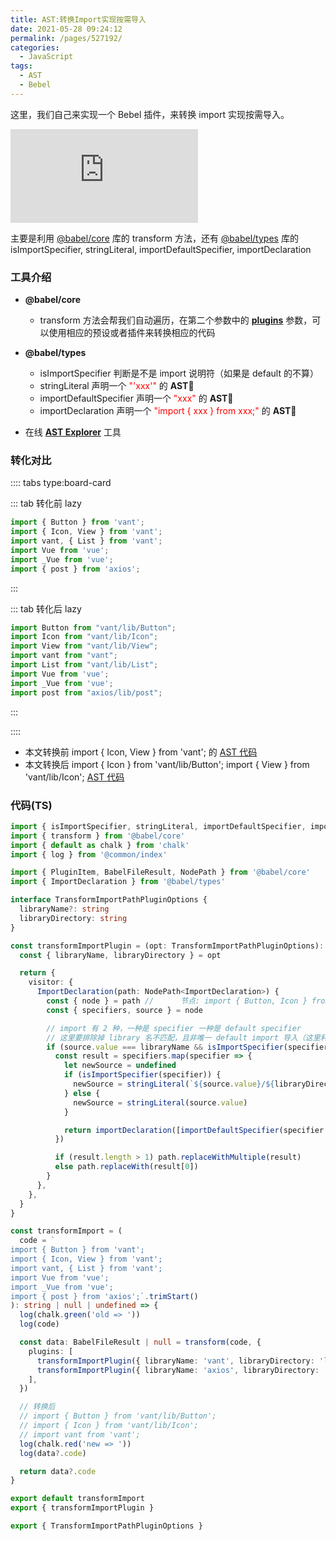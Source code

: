 ```yaml
---
title: AST:转换Import实现按需导入
date: 2021-05-28 09:24:12
permalink: /pages/527192/
categories:
  - JavaScript
tags:
  - AST
  - Bebel
---
```


这里，我们自己来实现一个 <span class="span-shadow">Bebel</span> 插件，来转换 <span class="span-shadow">import</span> 实现按需导入。

<embed src="https://cdn.jsdelivr.net/gh/xiaojun996/CDN/images/icon/babel.svg" type="image/svg+xml" />

<!-- more -->

主要是利用 [@babel/core](https://www.npmjs.com/package/@babel/core) 库的 <span class="span-shadow">transform</span> 方法，还有 [@babel/types](https://www.npmjs.com/package/@babel/types) 库的 <span class="span-shadow">isImportSpecifier</span>, <span class="span-shadow">stringLiteral</span>, <span class="span-shadow">importDefaultSpecifier</span>, <span class="span-shadow">importDeclaration</span>

### 工具介绍

- **@babel/core**

  - <span class="span-shadow">transform</span> 方法会帮我们自动遍历，在第二个参数中的 **[plugins](https://babeljs.io/docs/en/plugins/)** 参数，可以使用相应的预设或者插件来转换相应的代码

- **@babel/types**

  - <span class="span-shadow">isImportSpecifier</span> 判断是不是 import 说明符（如果是 default 的不算）
  - <span class="span-shadow">stringLiteral</span> 声明一个 <span class="span-shadow" style="color: red;">"'xxx'"</span> 的 **AST**
  - <span class="span-shadow">importDefaultSpecifier</span> 声明一个 <span class="span-shadow" style="color: red;">"xxx"</span> 的 **AST**
  - <span class="span-shadow">importDeclaration</span> 声明一个 <span class="span-shadow" style="color: red;">"import { xxx } from xxx;"</span> 的 **AST**

* 在线 **[AST Explorer](https://astexplorer.net/)** 工具

### 转化对比

:::: tabs type:board-card

::: tab 转化前 lazy

```TypeScript
import { Button } from 'vant';
import { Icon, View } from 'vant';
import vant, { List } from 'vant';
import Vue from 'vue';
import _Vue from 'vue';
import { post } from 'axios';
```

:::

::: tab 转化后 lazy

```TypeScript
import Button from "vant/lib/Button";
import Icon from "vant/lib/Icon";
import View from "vant/lib/View";
import vant from "vant";
import List from "vant/lib/List";
import Vue from 'vue';
import _Vue from 'vue';
import post from "axios/lib/post";
```

:::

::::

- 本文转换前 <span class="span-shadow">import { Icon, View } from 'vant';</span> 的 [AST 代码](https://astexplorer.net/#/gist/36aaec9e411568d451d7c0242c8bb8c2/3a49f58d998eb37921dfa95caa24e0345a6a9dfc)
- 本文转换后 <span class="span-shadow">import { Icon } from 'vant/lib/Button';</span> <span class="span-shadow">import { View } from 'vant/lib/Icon';</span> [AST 代码](https://astexplorer.net/#/gist/36aaec9e411568d451d7c0242c8bb8c2/ec470a3d473a379d4e4f1177c226d5aa40e57091)

### 代码(TS)

```TypeScript
import { isImportSpecifier, stringLiteral, importDefaultSpecifier, importDeclaration } from '@babel/types'
import { transform } from '@babel/core'
import { default as chalk } from 'chalk'
import { log } from '@common/index'

import { PluginItem, BabelFileResult, NodePath } from '@babel/core'
import { ImportDeclaration } from '@babel/types'

interface TransformImportPathPluginOptions {
  libraryName?: string
  libraryDirectory: string
}

const transformImportPlugin = (opt: TransformImportPathPluginOptions): PluginItem => {
  const { libraryName, libraryDirectory } = opt

  return {
    visitor: {
      ImportDeclaration(path: NodePath<ImportDeclaration>) {
        const { node } = path //      节点: import { Button, Icon } from 'vant'
        const { specifiers, source } = node

        // import 有 2 种，一种是 specifier 一种是 default specifier
        // 这里要排除掉 library 名不匹配，且非唯一 default import 导入（这里利用 default 只能在头部的特性，判断尾部就可以了）
        if (source.value === libraryName && isImportSpecifier(specifiers[specifiers.length - 1])) {
          const result = specifiers.map(specifier => {
            let newSource = undefined
            if (isImportSpecifier(specifier)) {
              newSource = stringLiteral(`${source.value}/${libraryDirectory}/${specifier.local.name}`)
            } else {
              newSource = stringLiteral(source.value)
            }

            return importDeclaration([importDefaultSpecifier(specifier.local)], newSource)
          })

          if (result.length > 1) path.replaceWithMultiple(result)
          else path.replaceWith(result[0])
        }
      },
    },
  }
}

const transformImport = (
  code = `
import { Button } from 'vant';
import { Icon, View } from 'vant';
import vant, { List } from 'vant';
import Vue from 'vue';
import _Vue from 'vue';
import { post } from 'axios';`.trimStart()
): string | null | undefined => {
  log(chalk.green('old => '))
  log(code)

  const data: BabelFileResult | null = transform(code, {
    plugins: [
      transformImportPlugin({ libraryName: 'vant', libraryDirectory: 'lib' }),
      transformImportPlugin({ libraryName: 'axios', libraryDirectory: 'lib' }),
    ],
  })

  // 转换后
  // import { Button } from 'vant/lib/Button';
  // import { Icon } from 'vant/lib/Icon';
  // import vant from 'vant';
  log(chalk.red('new => '))
  log(data?.code)

  return data?.code
}

export default transformImport
export { transformImportPlugin }

export { TransformImportPathPluginOptions }
```
